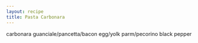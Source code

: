 ```yaml
---
layout: recipe
title: Pasta Carbonara
---
```


carbonara
guanciale/pancetta/bacon
egg/yolk
parm/pecorino
black pepper
